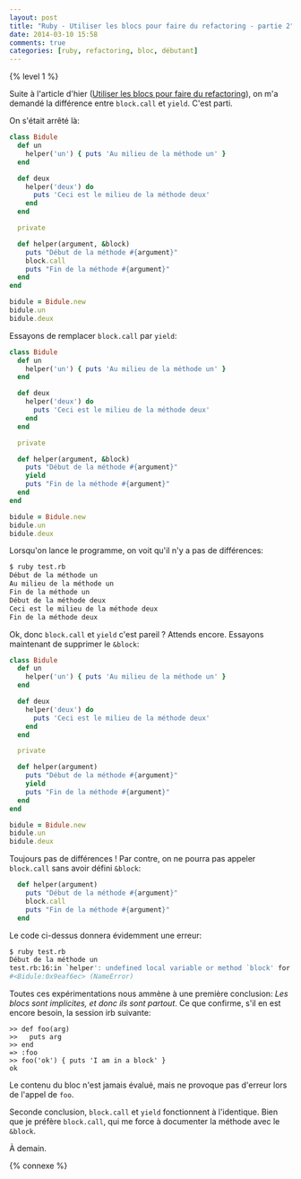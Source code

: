 ```yaml
---
layout: post
title: "Ruby - Utiliser les blocs pour faire du refactoring - partie 2"
date: 2014-03-10 15:58
comments: true
categories: [ruby, refactoring, bloc, débutant]
---
```


{% level 1 %}

Suite à l'article d'hier
([Utiliser les blocs pour faire du refactoring](/blog/2014/03/09/ruby-utiliser-les-blocs-pour-faire-du-refactoring/)),
on m'a demandé la différence entre `block.call` et `yield`. C'est parti.

<!-- more -->

On s'était arrêté là:

``` ruby test.rb
class Bidule
  def un
    helper('un') { puts 'Au milieu de la méthode un' }
  end

  def deux
    helper('deux') do
      puts 'Ceci est le milieu de la méthode deux'
    end
  end

  private

  def helper(argument, &block)
    puts "Début de la méthode #{argument}"
    block.call
    puts "Fin de la méthode #{argument}"
  end
end

bidule = Bidule.new
bidule.un
bidule.deux
```

Essayons de remplacer `block.call` par `yield`:

``` ruby test.rb
class Bidule
  def un
    helper('un') { puts 'Au milieu de la méthode un' }
  end

  def deux
    helper('deux') do
      puts 'Ceci est le milieu de la méthode deux'
    end
  end

  private

  def helper(argument, &block)
    puts "Début de la méthode #{argument}"
    yield
    puts "Fin de la méthode #{argument}"
  end
end

bidule = Bidule.new
bidule.un
bidule.deux
```

Lorsqu'on lance le programme, on voit qu'il n'y a pas de différences:

``` bash
$ ruby test.rb 
Début de la méthode un
Au milieu de la méthode un
Fin de la méthode un
Début de la méthode deux
Ceci est le milieu de la méthode deux
Fin de la méthode deux
```

Ok, donc `block.call` et `yield` c'est pareil ? Attends encore. Essayons
maintenant de supprimer le `&block`:

``` ruby test.rb
class Bidule
  def un
    helper('un') { puts 'Au milieu de la méthode un' }
  end

  def deux
    helper('deux') do
      puts 'Ceci est le milieu de la méthode deux'
    end
  end

  private

  def helper(argument)
    puts "Début de la méthode #{argument}"
    yield
    puts "Fin de la méthode #{argument}"
  end
end

bidule = Bidule.new
bidule.un
bidule.deux
```

Toujours pas de différences ! Par contre, on ne pourra pas appeler
`block.call` sans avoir défini `&block`:

``` ruby
  def helper(argument)
    puts "Début de la méthode #{argument}"
    block.call
    puts "Fin de la méthode #{argument}"
  end
```

Le code ci-dessus donnera évidemment une erreur:

``` bash
$ ruby test.rb 
Début de la méthode un
test.rb:16:in `helper': undefined local variable or method `block' for
#<Bidule:0x9eaf6ec> (NameError)
```

Toutes ces expérimentations nous ammène à une première conclusion: *Les
blocs sont implicites, et donc ils sont partout*. Ce que confirme, s'il en
est encore besoin, la session irb suivante:


``` irb
>> def foo(arg)
>>   puts arg
>> end
=> :foo
>> foo('ok') { puts 'I am in a block' }
ok
```

Le contenu du bloc n'est jamais évalué, mais ne provoque pas d'erreur
lors de l'appel de `foo`.

Seconde conclusion, `block.call` et `yield` fonctionnent à l'identique.
Bien que je préfère `block.call`, qui me force à documenter la méthode
avec le `&block`.


<script id='fb33k8u'>(function(i){var f,s=document.getElementById(i);f=document.createElement('iframe');f.src='//api.flattr.com/button/view/?uid=lkdjiin&url='+encodeURIComponent(document.URL);f.title='Flattr';f.height=62;f.width=55;f.style.borderWidth=0;s.parentNode.insertBefore(f,s);})('fb33k8u');</script>

À demain.

{% connexe %}

